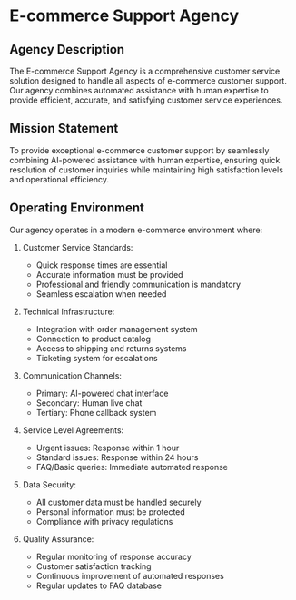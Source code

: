 # E-commerce Support Agency

## Agency Description

The E-commerce Support Agency is a comprehensive customer service solution designed to handle all aspects of e-commerce customer support. Our agency combines automated assistance with human expertise to provide efficient, accurate, and satisfying customer service experiences.

## Mission Statement

To provide exceptional e-commerce customer support by seamlessly combining AI-powered assistance with human expertise, ensuring quick resolution of customer inquiries while maintaining high satisfaction levels and operational efficiency.

## Operating Environment

Our agency operates in a modern e-commerce environment where:

1. Customer Service Standards:
   - Quick response times are essential
   - Accurate information must be provided
   - Professional and friendly communication is mandatory
   - Seamless escalation when needed

2. Technical Infrastructure:
   - Integration with order management system
   - Connection to product catalog
   - Access to shipping and returns systems
   - Ticketing system for escalations

3. Communication Channels:
   - Primary: AI-powered chat interface
   - Secondary: Human live chat
   - Tertiary: Phone callback system

4. Service Level Agreements:
   - Urgent issues: Response within 1 hour
   - Standard issues: Response within 24 hours
   - FAQ/Basic queries: Immediate automated response

5. Data Security:
   - All customer data must be handled securely
   - Personal information must be protected
   - Compliance with privacy regulations

6. Quality Assurance:
   - Regular monitoring of response accuracy
   - Customer satisfaction tracking
   - Continuous improvement of automated responses
   - Regular updates to FAQ database 